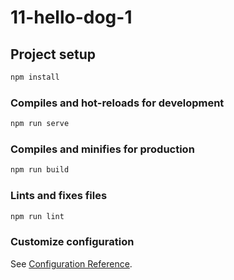 # 11-hello-dog-1

## Project setup

```sh
npm install
```

### Compiles and hot-reloads for development

```sh
npm run serve
```

### Compiles and minifies for production

```sh
npm run build
```

### Lints and fixes files

```sh
npm run lint
```

### Customize configuration

See [Configuration Reference](https://cli.vuejs.org/config/).

